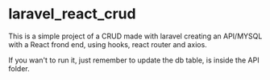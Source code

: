 # laravel_react_crud

This is a simple project of a CRUD made with laravel creating an API/MYSQL with a React frond end, using hooks, react router and axios.

If you wan't to run it, just remember to update the db table, is inside the API folder.
